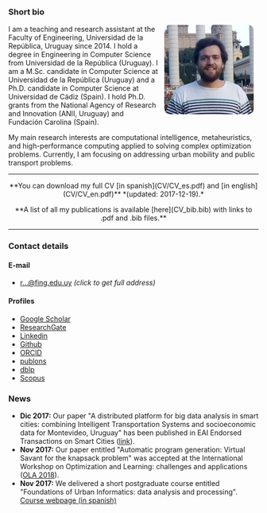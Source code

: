 ### Short bio
<img align="right" src=img/profile_rounded.png hspace="10" alt="profile picture" width="180" height="180">
I am a teaching and research assistant at the Faculty of Engineering, Universidad de la República, Uruguay since 2014. I hold a degree in Engineering in Computer Science from Universidad de la República (Uruguay). I am a M.Sc. candidate in Computer Science at Universidad de la República (Uruguay) and a Ph.D. candidate in Computer Science at Universidad de Cádiz (Spain). I hold Ph.D. grants from the National Agency of Research and Innovation (ANII, Uruguay) and Fundación Carolina (Spain). 

My main research interests are computational intelligence, metaheuristics, and high-performance computing applied to solving complex optimization problems. Currently, I am focusing on addressing urban mobility and public transport problems.


---

<p style="text-align: center;">
**You can download my full CV [in spanish](CV/CV_es.pdf) and [in english](CV/CV_en.pdf)** *(updated: 2017-12-19).*
</p>

<p style="text-align: center;">
**A list of all my publications is available [here](CV_bib.bib) with links to .pdf and .bib files.**
</p>

---

### Contact details

#### E-mail
* <a href="http://www.google.com/recaptcha/mailhide/d?k=01GALoibDDie200X27ckZtyw==&amp;c=MVk_ZxE_78zF0o3vkubMWuAGQN3MC1HVoTGUk7ZXPjk=" onclick="window.open('http://www.google.com/recaptcha/mailhide/d?k\x3d01GALoibDDie200X27ckZtyw\x3d\x3d\x26c\x3dMVk_ZxE_78zF0o3vkubMWuAGQN3MC1HVoTGUk7ZXPjk\x3d', '', 'toolbar=0,scrollbars=0,location=0,statusbar=0,menubar=0,resizable=0,width=500,height=300'); return false;" title="Reveal this e-mail address">r...@fing.edu.uy</a> *(click to get full address)*

#### Profiles
* [Google Scholar](https://scholar.google.com/citations?user=QE-Y_58AAAAJ)
* [ResearchGate](https://www.researchgate.net/profile/Renzo_Massobrio)
* [Linkedin](https://www.linkedin.com/in/renzomassobrio/)
* [Github](https://github.com/renzomassobrio)
* [ORCID](https://orcid.org/0000-0002-0040-3681)
* [publons](https://publons.com/author/1337062)
* [dblp](http://dblp.uni-trier.de/pers/hd/m/Massobrio:Renzo)
* [Scopus](https://www.scopus.com/authid/detail.uri?authorId=56454289900)

### News
* **Dic 2017:** Our paper "A distributed platform for big data analysis in smart cities: combining Intelligent Transportation Systems and socioeconomic data for Montevideo, Uruguay" has been published in EAI Endorsed Transactions on Smart Cities ([link](http://eudl.eu/doi/10.4108/eai.19-12-2017.153478)).
* **Nov 2017:** Our paper entitled "Automatic program generation: Virtual Savant for the knapsack problem" was accepted at the International Workshop on Optimization and Learning: challenges and applications ([OLA 2018](https://ola2018.sciencesconf.org/resource/page/id/5)).
* **Nov 2017:** We delivered a short postgraduate course entitled "Foundations of Urban Informatics: data analysis and processing". [Course webpage (in spanish)](https://eva.fing.edu.uy/course/view.php?id=1108)
